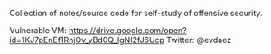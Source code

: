 Collection of notes/source code for self-study of offensive security.

Vulnerable VM: https://drive.google.com/open?id=1KJ7pEnEf1RnjOv_yBd0Q_IgNI2fJ6Ucp
Twitter: @evdaez
